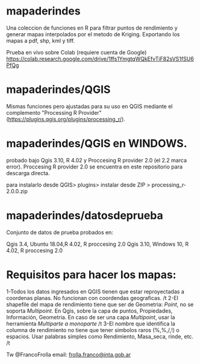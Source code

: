 # mapaderindes
Una coleccion de funciones en R para filtrar puntos de rendimiento y generar mapas interpolados por el metodo de Kriging. Exportando los mapas a pdf, shp, kml y tiff. 

Prueba en vivo sobre Colab (requiere cuenta de Google)
https://colab.research.google.com/drive/1ffs1YmgtqWQkEfvTiF82sVS1fSU6PfQg

# mapaderindes/QGIS
Mismas funciones pero ajustadas para su uso en QGIS mediante el complemento "Processing R Provider" (https://plugins.qgis.org/plugins/processing_r/). 

# mapaderindes/QGIS en WINDOWS.
probado bajo Qgis 3.10, R 4.02 y Proccesing R provider 2.0 (el 2.2 marca error).
Proccesing R provider 2.0 se encuentra en este repositorio para descarga directa.

para instalarlo desde QGIS> plugins> instalar desde ZIP > processing_r-2.0.0.zip

# mapaderindes/datosdeprueba
Conjunto de datos de prueba probados en:

Qgis 3.4, Ubuntu 18.04,R 4.02, R proccesing 2.0 
Qgis 3.10, Windows 10, R 4.02, R proccesing 2.0 

# Requisitos para hacer los mapas:

1-Todos los datos ingresados en QGIS tienen que estar reproyectadas a coordenas planas. No funcionan con coordendas geograficas. /t
2-El shapefile del mapa de rendimiento tiene que ser de Geometria: *Point*, no se soporta *Multipoint*. En Qgis, sobre la capa de puntos, Propiedades, Información, Geometria.
En caso de ser una capa *Multipoint*, usar la herramienta *Multiparte a monoparte* /t
3-El nombre que identifica la columna de rendimiento no tiene que tener simbolos raros (%,%,/,!) o espacios. Usar palabras simples como Rendimiento, Masa_seca, rinde, etc. /t


Tw @FrancoFrolla
email: frolla.franco@inta.gob.ar
